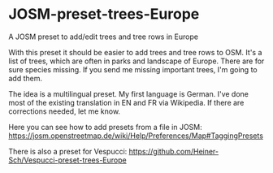 # JOSM-preset-trees-Europe
A JOSM preset to add/edit trees and tree rows in Europe

With this preset it should be easier to add trees and tree rows to OSM.
It's a list of trees, which are often in parks and landscape of Europe.
There are for sure species missing.
If you send me missing important trees, I'm going to add them.

The idea is a multilingual preset.
My first language is German. I've done most of the existing translation in EN and FR via Wikipedia.
If there are corrections needed, let me know.

Here you can see how to add presets from a file in JOSM:
https://josm.openstreetmap.de/wiki/Help/Preferences/Map#TaggingPresets

There is also a preset for Vespucci:
https://github.com/Heiner-Sch/Vespucci-preset-trees-Europe
